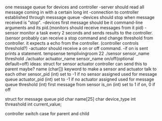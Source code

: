one message queue for devices and controller
-server should read all message coming in with a certain long int
-connection to controller established through messsage queue
-devices should stop when message received is "stop".
-devices first message should be it command-line arguments and its pid.(monitors should receive messages from it pid)
-sensor monitor a task every 2 seconds and sends results to the controller.(sensor probably can receive a stop command and change threshold from controller. it expects a echo from the controller. (controller controls threshold?)
-actuator should receive a on or off command.
-if on is sent prints a statement.
	tempsense templivingroom 22
./sensor sensor_name threshold
./actuator actuator_name sensor_name on/off(optional default=off)
ideas:
struct for sensor actuator controller can send this to parent maybe?
	name		(char[]) keyword to make a sensor and actuator talk to each other
	sensor_pid  	(int) set to -1 if no sensor assigned used for message queue
	actuator_pid 	(int) set to -1 if no actuator assigned used for message queue
	threshold 	(int) first message from sensor
	is_on		(int) set to 1 if on, 0 if off

struct for message queue
	pid
	char name[25]
	char device_type
	int threashold
	int current_value;

controller switch case for parent and child
